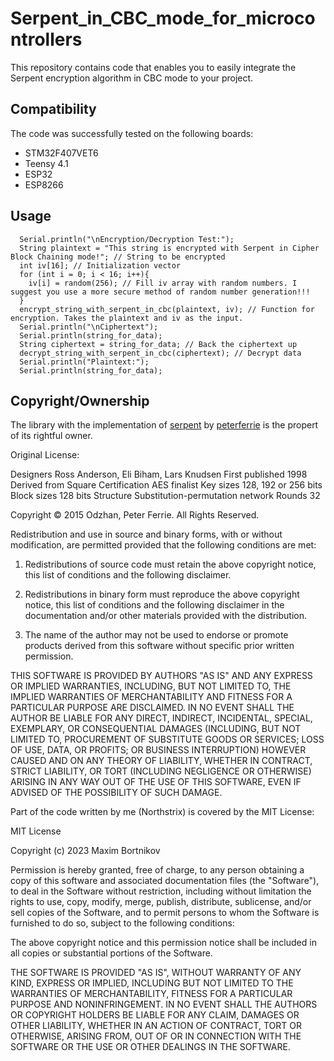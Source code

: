 # Serpent_in_CBC_mode_for_microcontrollers

This repository contains code that enables you to easily integrate the Serpent encryption algorithm in CBC mode to your project.


## Compatibility

The code was successfully tested on the following boards:
- STM32F407VET6
- Teensy 4.1
- ESP32
- ESP8266


## Usage


```
  Serial.println("\nEncryption/Decryption Test:");
  String plaintext = "This string is encrypted with Serpent in Cipher Block Chaining mode!"; // String to be encrypted
  int iv[16]; // Initialization vector
  for (int i = 0; i < 16; i++){
    iv[i] = random(256); // Fill iv array with random numbers. I suggest you use a more secure method of random number generation!!!
  }
  encrypt_string_with_serpent_in_cbc(plaintext, iv); // Function for encryption. Takes the plaintext and iv as the input.
  Serial.println("\nCiphertext");
  Serial.println(string_for_data);
  String ciphertext = string_for_data; // Back the ciphertext up
  decrypt_string_with_serpent_in_cbc(ciphertext); // Decrypt data
  Serial.println("Plaintext:");
  Serial.println(string_for_data);
```

## Copyright/Ownership

The library with the implementation of [serpent](https://github.com/peterferrie/serpent) by [peterferrie](https://github.com/peterferrie) is the propert of its rightful owner.

Original License:

Designers         Ross Anderson, Eli Biham, Lars Knudsen
First published   1998
Derived from      Square
Certification     AES finalist
Key sizes         128, 192 or 256 bits
Block sizes       128 bits
Structure         Substitution-permutation network
Rounds            32


  Copyright © 2015 Odzhan, Peter Ferrie. All Rights Reserved.

  Redistribution and use in source and binary forms, with or without
  modification, are permitted provided that the following conditions are
  met:

  1. Redistributions of source code must retain the above copyright
  notice, this list of conditions and the following disclaimer.

  2. Redistributions in binary form must reproduce the above copyright
  notice, this list of conditions and the following disclaimer in the
  documentation and/or other materials provided with the distribution.

  3. The name of the author may not be used to endorse or promote products
  derived from this software without specific prior written permission.

  THIS SOFTWARE IS PROVIDED BY AUTHORS "AS IS" AND ANY EXPRESS OR
  IMPLIED WARRANTIES, INCLUDING, BUT NOT LIMITED TO, THE IMPLIED
  WARRANTIES OF MERCHANTABILITY AND FITNESS FOR A PARTICULAR PURPOSE ARE
  DISCLAIMED. IN NO EVENT SHALL THE AUTHOR BE LIABLE FOR ANY DIRECT,
  INDIRECT, INCIDENTAL, SPECIAL, EXEMPLARY, OR CONSEQUENTIAL DAMAGES
  (INCLUDING, BUT NOT LIMITED TO, PROCUREMENT OF SUBSTITUTE GOODS OR
  SERVICES; LOSS OF USE, DATA, OR PROFITS; OR BUSINESS INTERRUPTION)
  HOWEVER CAUSED AND ON ANY THEORY OF LIABILITY, WHETHER IN CONTRACT,
  STRICT LIABILITY, OR TORT (INCLUDING NEGLIGENCE OR OTHERWISE) ARISING IN
  ANY WAY OUT OF THE USE OF THIS SOFTWARE, EVEN IF ADVISED OF THE
  POSSIBILITY OF SUCH DAMAGE.

Part of the code written by me (Northstrix) is covered by the MIT License:

MIT License

Copyright (c) 2023 Maxim Bortnikov

Permission is hereby granted, free of charge, to any person obtaining a copy
of this software and associated documentation files (the "Software"), to deal
in the Software without restriction, including without limitation the rights
to use, copy, modify, merge, publish, distribute, sublicense, and/or sell
copies of the Software, and to permit persons to whom the Software is
furnished to do so, subject to the following conditions:

The above copyright notice and this permission notice shall be included in all
copies or substantial portions of the Software.

THE SOFTWARE IS PROVIDED "AS IS", WITHOUT WARRANTY OF ANY KIND, EXPRESS OR
IMPLIED, INCLUDING BUT NOT LIMITED TO THE WARRANTIES OF MERCHANTABILITY,
FITNESS FOR A PARTICULAR PURPOSE AND NONINFRINGEMENT. IN NO EVENT SHALL THE
AUTHORS OR COPYRIGHT HOLDERS BE LIABLE FOR ANY CLAIM, DAMAGES OR OTHER
LIABILITY, WHETHER IN AN ACTION OF CONTRACT, TORT OR OTHERWISE, ARISING FROM,
OUT OF OR IN CONNECTION WITH THE SOFTWARE OR THE USE OR OTHER DEALINGS IN THE
SOFTWARE.
